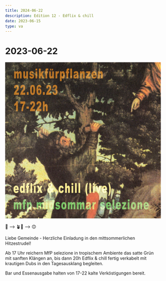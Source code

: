 ```yaml
---
title: 2024-06-22
description: Edition 12 - Edflix & chill
date: 2023-06-15
type: va
---
```


# 2023-06-22

![](/230622.jpg)

🥵 --> 🪴🧊 --> 😊

Liebe Gemeinde - Herzliche Einladung in den mittsommerlichen Hitzestrudel!

Ab 17 Uhr reichern MfP selezione in tropischem Ambiente das satte Grün mit sanften Klängen an, 
bis dann 20h Edflix & chill fertig verkabelt mit krautigen Dubs in den Tagesausklang begleiten.

Bar und Essenausgabe halten von 17-22 kalte Verköstigungen bereit.
